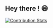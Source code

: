 ## Hey there ! :smile:

[![Contribution Stats](https://github-contribution-stats.vercel.app/api/?username=mulekick)](https://github.com/LordDashMe/github-contribution-stats/)
